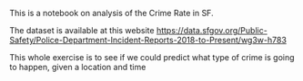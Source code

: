 This is a notebook on analysis of the Crime Rate in SF.

The dataset is available at this website https://data.sfgov.org/Public-Safety/Police-Department-Incident-Reports-2018-to-Present/wg3w-h783

This whole exercise is to see if we could predict what type of crime is going to happen, given a location and time
